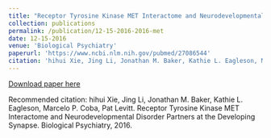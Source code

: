 ```yaml
---
title: "Receptor Tyrosine Kinase MET Interactome and Neurodevelopmental Disorder Partners at the Developing Synapse."
collection: publications
permalink: /publication/12-15-2016-2016-met
date: 12-15-2016
venue: 'Biological Psychiatry'
paperurl: 'https://www.ncbi.nlm.nih.gov/pubmed/27086544'
citation: 'hihui Xie, Jing Li, Jonathan M. Baker, Kathie L. Eagleson, Marcelo P. Coba, Pat Levitt. Receptor Tyrosine Kinase MET Interactome and Neurodevelopmental Disorder Partners at the Developing Synapse. Biological Psychiatry, 2016.'
---
```

[Download paper here](https://www.ncbi.nlm.nih.gov/pubmed/27086544)

Recommended citation: hihui Xie, Jing Li, Jonathan M. Baker, Kathie L. Eagleson, Marcelo P. Coba, Pat Levitt. Receptor Tyrosine Kinase MET Interactome and Neurodevelopmental Disorder Partners at the Developing Synapse. Biological Psychiatry, 2016.